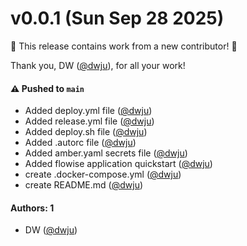 # v0.0.1 (Sun Sep 28 2025)

:tada: This release contains work from a new contributor! :tada:

Thank you, DW ([@dwju](https://github.com/dwju)), for all your work!

#### ⚠️ Pushed to `main`

- Added deploy.yml file ([@dwju](https://github.com/dwju))
- Added release.yml file ([@dwju](https://github.com/dwju))
- Added deploy.sh file ([@dwju](https://github.com/dwju))
- Added .autorc file ([@dwju](https://github.com/dwju))
- Added amber.yaml secrets file ([@dwju](https://github.com/dwju))
- Added flowise application quickstart ([@dwju](https://github.com/dwju))
- create .docker-compose.yml ([@dwju](https://github.com/dwju))
- create README.md ([@dwju](https://github.com/dwju))

#### Authors: 1

- DW ([@dwju](https://github.com/dwju))
